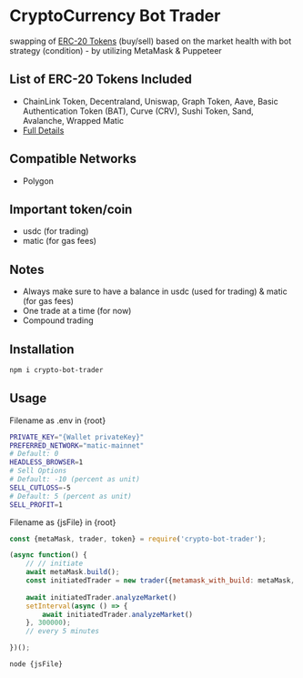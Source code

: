 # CryptoCurrency Bot Trader
swapping of [ERC-20 Tokens][erc20] (buy/sell) based on the market health with bot strategy (condition) - by utilizing MetaMask &amp; Puppeteer

## List of ERC-20 Tokens Included
- ChainLink Token, Decentraland, Uniswap, Graph Token, Aave, Basic Authentication Token (BAT), Curve (CRV), Sushi Token, Sand, Avalanche, Wrapped Matic
- [Full Details][erc20List] 
## Compatible Networks
- Polygon

## Important token/coin
- usdc (for trading)
- matic (for gas fees)

## Notes
- Always make sure to have a balance in usdc (used for trading) & matic (for gas fees)
- One trade at a time (for now)
- Compound trading

## Installation

```bash
npm i crypto-bot-trader
```
## Usage
Filename as .env in {root}
```bash
PRIVATE_KEY="{Wallet privateKey}"
PREFERRED_NETWORK="matic-mainnet"
# Default: 0
HEADLESS_BROWSER=1
# Sell Options
# Default: -10 (percent as unit)
SELL_CUTLOSS=-5
# Default: 5 (percent as unit)
SELL_PROFIT=1
```

Filename as {jsFile} in {root}

```js
const {metaMask, trader, token} = require('crypto-bot-trader');

(async function() {
    // // initiate 
    await metaMask.build();
    const initiatedTrader = new trader({metamask_with_build: metaMask, token: token});
    
    await initiatedTrader.analyzeMarket()
    setInterval(async () => {
        await initiatedTrader.analyzeMarket()
    }, 300000);
    // every 5 minutes

})();
```

```bash
node {jsFile}
```


[erc20]: https://etherscan.io/tokens
[erc20List]: https://github.com/marcelooblan2016/crypto-bot-trader/blob/main/src/Records/Migrations/tokenContracts.js

